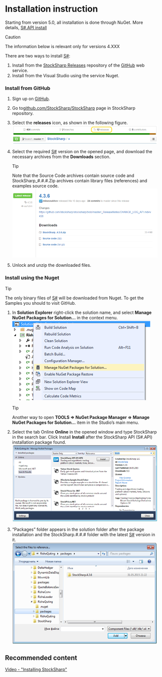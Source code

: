 # Installation instruction

Starting from version 5.0, all installation is done through NuGet. More details, [S\#.API install](https://stocksharp.com/news/266/StockSharp-API-from-Nuget-Manual/)

> [!CAUTION]
> The information below is relevant only for versions 4.XXX

There are two ways to install [S\#](StockSharpAbout.md):

1. Install from the [StockSharp Releases](https://github.com/StockSharp/StockSharp/releases/) repository of the [GitHub](https://github.com/) web service.
2. Install from the Visual Studio using the service Nuget.

### Install from GitHub

1. Sign up on [GitHub](https://github.com/).
2. Go to[github.com\/StockSharp\/StockSharp](https://github.com/StockSharp/StockSharp) page in StockSharp repository.
3. Select the **releases** icon, as shown in the following figure.![stocksharp instalation1](../images/stocksharp_instalation1.png)
4. Select the required [S\#](StockSharpAbout.md) version on the opened page, and download the necessary archives from the **Downloads** section.

   > [!TIP]
   > Note that the Source Code archives contain source code and StockSharp\_\#.\#.\#.Zip archives contain library files (references) and examples source code.  
   > ![stocksharp instalation2](../images/stocksharp_instalation2.png)
5. Unlock and unzip the downloaded files.

### Install using the Nuget

> [!TIP]
> The only binary files of [S\#](StockSharpAbout.md) will be downloaded from Nuget. To get the Samples you should to visit GitHub.

1. In **Solution Explorer** right\-click the solution name, and select **Manage NuGet Packages for Solution...** in the context menu.![stocksharp instalation3](../images/stocksharp_instalation3.png)

   > [!TIP]
   > Another way to open **TOOLS \=\> NuGet Package Manager \=\> Manage NuGet Packages for Solution...** item in the Studio’s main menu.
2. Select the tab Online **Online** in the opened window and type StockSharp in the search bar. Click Install **Install** after the StockSharp API (S\#.API) installation package found.![stocksharp instalation4](../images/stocksharp_instalation4.png)
3. “Packages” folder appears in the solution folder after the package installation and the StockSharp.\#.\#.\# folder with the latest [S\#](StockSharpAbout.md) version in it.![stocksharp instalation5](../images/stocksharp_instalation5.png)

## Recommended content

[Video \- "Installing StockSharp"](https://youtu.be/9YThBGMeVKE)
